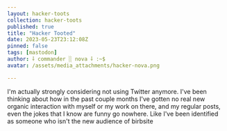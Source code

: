 ```yaml
---
layout: hacker-toots
collection: hacker-toots
published: true
title: "Hacker Tooted"
date: 2023-05-23T23:12:08Z
pinned: false
tags: [mastodon]
author: ⸸ commander ░ nova ⸸ :~$
avatar: /assets/media_attachments/hacker-nova.png

---
```


<p>I&#39;m actually strongly considering not using Twitter anymore. I&#39;ve been thinking about how in the past couple months I&#39;ve gotten no real new organic interaction with myself or my work on there, and my regular posts, even the jokes that I know are funny go nowhere. Like I&#39;ve been identified as someone who isn&#39;t the new audience of birbsite</p>


